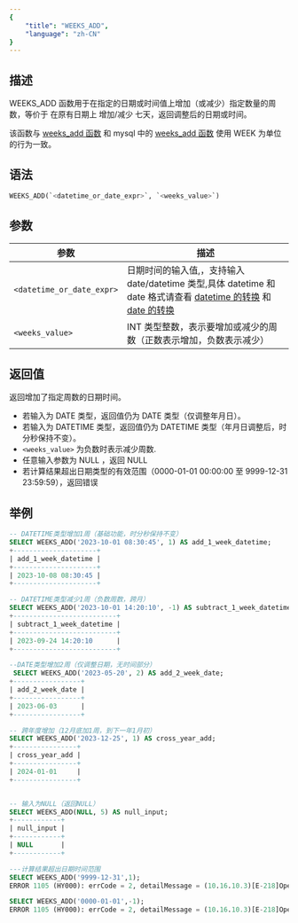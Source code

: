 ```yaml
---
{
    "title": "WEEKS_ADD",
    "language": "zh-CN"
}
---
```


## 描述 

WEEKS_ADD 函数用于在指定的日期或时间值上增加（或减少）指定数量的周数，等价于 在原有日期上 增加/减少 七天，返回调整后的日期或时间。

该函数与 [weeks_add 函数](./weeks-sub) 和 mysql 中的 [weeks_add 函数](https://dev.mysql.com/doc/refman/8.4/en/date-and-time-functions.html#function_weeks-add) 使用 WEEK 为单位的行为一致。

## 语法
```sql
WEEKS_ADD(`<datetime_or_date_expr>`, `<weeks_value>`)
```

## 参数
| 参数                          | 描述                                                                               |
|-------------------------------|-------------------------------------------------------------------------------------|
| `<datetime_or_date_expr>` | 日期时间的输入值,，支持输入 date/datetime 类型,具体 datetime 和 date 格式请查看 [datetime 的转换](../../../../../current/sql-manual/basic-element/sql-data-types/conversion/datetime-conversion) 和 [date 的转换](../../../../../current/sql-manual/basic-element/sql-data-types/conversion/date-conversion)  |
| `<weeks_value>`            | INT 类型整数，表示要增加或减少的周数（正数表示增加，负数表示减少） |


## 返回值


返回增加了指定周数的日期时间。

- 若输入为 DATE 类型，返回值仍为 DATE 类型（仅调整年月日）。
- 若输入为 DATETIME 类型，返回值仍为 DATETIME 类型（年月日调整后，时分秒保持不变）。
- `<weeks_value>` 为负数时表示减少周数.
- 任意输入参数为 NULL ，返回 NULL
- 若计算结果超出日期类型的有效范围（0000-01-01 00:00:00 至 9999-12-31 23:59:59），返回错误

## 举例
```sql
-- DATETIME类型增加1周（基础功能，时分秒保持不变）
SELECT WEEKS_ADD('2023-10-01 08:30:45', 1) AS add_1_week_datetime;
+---------------------+
| add_1_week_datetime |
+---------------------+
| 2023-10-08 08:30:45 |
+---------------------+

-- DATETIME类型减少1周（负数周数，跨月）
SELECT WEEKS_ADD('2023-10-01 14:20:10', -1) AS subtract_1_week_datetime;
+--------------------------+
| subtract_1_week_datetime |
+--------------------------+
| 2023-09-24 14:20:10      |
+--------------------------+

--DATE类型增加2周（仅调整日期，无时间部分）
 SELECT WEEKS_ADD('2023-05-20', 2) AS add_2_week_date;
+-----------------+
| add_2_week_date |
+-----------------+
| 2023-06-03      |
+-----------------+

-- 跨年度增加（12月底加1周，到下一年1月初）
SELECT WEEKS_ADD('2023-12-25', 1) AS cross_year_add;
+----------------+
| cross_year_add |
+----------------+
| 2024-01-01     |
+----------------+


-- 输入为NULL（返回NULL）
SELECT WEEKS_ADD(NULL, 5) AS null_input;
+------------+
| null_input |
+------------+
| NULL       |
+------------+

---计算结果超出日期时间范围
SELECT WEEKS_ADD('9999-12-31',1);
ERROR 1105 (HY000): errCode = 2, detailMessage = (10.16.10.3)[E-218]Operation weeks_add of 9999-12-31, 1 out of range

SELECT WEEKS_ADD('0000-01-01',-1);
ERROR 1105 (HY000): errCode = 2, detailMessage = (10.16.10.3)[E-218]Operation weeks_add of 0000-01-01, -1 out of range
```